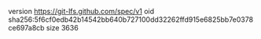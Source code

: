 version https://git-lfs.github.com/spec/v1
oid sha256:5f6cf0edb42b14542bb640b727100dd32262ffd915e6825bb7e0378ce697a8cb
size 3636
